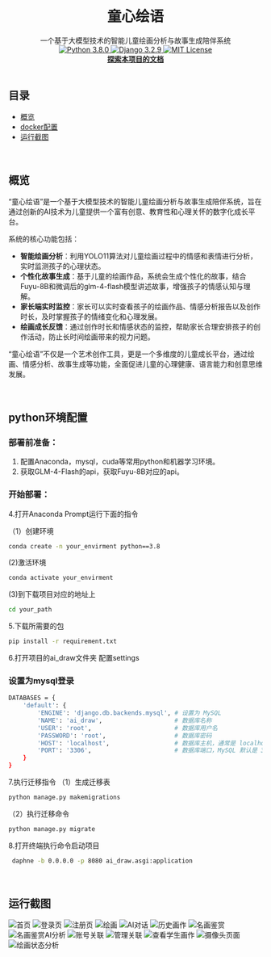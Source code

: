 

<!-- PROJECT SHIELDS -->



<!-- [![Version](https://img.shields.io/badge/version-v1.0.0-blue)](https://github.com/harmfl/AI_draw/releases) -->
<!-- [![Build Status](https://travis-ci.org/QingdaoU/OnlineJudge.svg?branch=master)](https://travis-ci.org/QingdaoU/OnlineJudge) -->
<!-- [![Forks][forks-shield]][forks-url] -->
<!-- [![Stargazers][stars-shield]][stars-url] -->
<!-- [![Issues][issues-shield]][issues-url] -->

<!-- [![LinkedIn][linkedin-shield]][linkedin-url] -->

<!-- PROJECT LOGO -->

<p align="center">
  <!-- <a href="https://github.com/harmfl/AI_draw/blob/master/AI_analyse/static/logo2.jpg"> -->
    <!-- <img src="images/logo.png" alt="Logo" width="80" height="80"> -->
  <!-- </a> -->

<h1 align="center">童心绘语</h1>
<p align="center">
  一个基于大模型技术的智能儿童绘画分析与故事生成陪伴系统
  <br>
    <a href="https://www.python.org/downloads/release/python-362/">
    <img src="https://img.shields.io/badge/python-3.8.0-blue.svg?style=flat-square" alt="Python 3.8.0" />
  </a>
  <a href="https://www.djangoproject.com/">
    <img src="https://img.shields.io/badge/django-3.2.9-blue.svg?style=flat-square" alt="Django 3.2.9" />
  </a>
  <a href="https://github.com/harmfl/AI_draw/blob/master/LICENSE">
    <img src="https://img.shields.io/badge/License-MIT-green" alt="MIT License" />
  </a>
  <br>
  <a href="https://github.com/harmfl/AI_draw/blob/master/README.md"><strong>探索本项目的文档</strong></a>
  <br />
  <!-- 插入徽章 -->
  <br />



 ## 目录

- [概览](#概览)
- [docker配置](#docker配置)
- [运行截图](#运行截图)

<br>

## 概览

“童心绘语”是一个基于大模型技术的智能儿童绘画分析与故事生成陪伴系统，旨在通过创新的AI技术为儿童提供一个富有创意、教育性和心理关怀的数字化成长平台。

系统的核心功能包括：
- **智能绘画分析**：利用YOLO11算法对儿童绘画过程中的情感和表情进行分析，实时监测孩子的心理状态。
- **个性化故事生成**：基于儿童的绘画作品，系统会生成个性化的故事，结合Fuyu-8B和微调后的glm-4-flash模型讲述故事，增强孩子的情感认知与理解。
- **家长端实时监控**：家长可以实时查看孩子的绘画作品、情感分析报告以及创作时长，及时掌握孩子的情绪变化和心理发展。
- **绘画成长反馈**：通过创作时长和情感状态的监控，帮助家长合理安排孩子的创作活动，防止长时间绘画带来的视力问题。

“童心绘语”不仅是一个艺术创作工具，更是一个多维度的儿童成长平台，通过绘画、情感分析、故事生成等功能，全面促进儿童的心理健康、语言能力和创意思维发展。

<br>

## python环境配置

### 部署前准备：
1. 配置Anaconda，mysql，cuda等常用python和机器学习环境。
2. 获取GLM-4-Flash的api，获取Fuyu-8B对应的api。

### 开始部署：

4.打开Anaconda Prompt运行下面的指令

（1）创建环境
```sh
conda create -n your_envirment python==3.8
```
(2)激活环境
```sh
conda activate your_envirment
```
(3)到下载项目对应的地址上
```sh
cd your_path
```
5.下载所需要的包
```sh
pip install -r requirement.txt
```
6.打开项目的ai_draw文件夹
配置settings
### 设置为mysql登录
```sh
DATABASES = {
    'default': {
        'ENGINE': 'django.db.backends.mysql', # 设置为 MySQL
        'NAME': 'ai_draw',                    # 数据库名称
        'USER': 'root',                       # 数据库用户名
        'PASSWORD': 'root',                   # 数据库密码
        'HOST': 'localhost',                  # 数据库主机，通常是 localhost
        'PORT': '3306',                       # 数据库端口，MySQL 默认是 3306
    }
}
```
7.执行迁移指令
（1）生成迁移表
```sh
python manage.py makemigrations
```
（2）执行迁移命令
```sh
python manage.py migrate
```
8.打开终端执行命令启动项目
```sh
 daphne -b 0.0.0.0 -p 8080 ai_draw.asgi:application  
```

<br>

## 运行截图

![首页](https://github.com/user-attachments/assets/6c79dd7d-da78-4238-a2ca-48381bb782c4)
![登录页](https://github.com/user-attachments/assets/81b6e09b-fbdf-4ca2-a7bb-e5734ed2e5e2)
![注册页](https://github.com/user-attachments/assets/87c8293d-3f82-415b-80ca-1d5086e90265)
![绘画](https://github.com/user-attachments/assets/1b712553-7cb1-4392-829c-b734b48c38a8)
![AI对话](https://github.com/user-attachments/assets/abdd6749-9a17-49a2-bd3b-5eefc7bf7eb0)
![历史画作](https://github.com/user-attachments/assets/aca6d97a-e6df-4cd0-a50e-520f5b1e0c49)
![名画鉴赏](https://github.com/user-attachments/assets/307aeb2a-7f71-45df-82a6-d6b7ed54ccde)
![名画鉴赏AI分析](https://github.com/user-attachments/assets/1011d281-a759-4c3f-8988-daca19b5946c)
![账号关联](https://github.com/user-attachments/assets/78714803-fef6-4442-af66-6062c7351473)
![管理关联](https://github.com/user-attachments/assets/b3ce7361-680a-4619-b863-3ceb8a6dc2fa)
![查看学生画作](https://github.com/user-attachments/assets/5074cace-60b7-49d6-88f0-f99cef8a88ab)
![摄像头页面](https://github.com/user-attachments/assets/01e6d308-298c-4baa-8fc7-9a83dff26152)
![绘画状态分析](https://github.com/user-attachments/assets/df38b638-688a-457f-a17e-81422296f73a)
